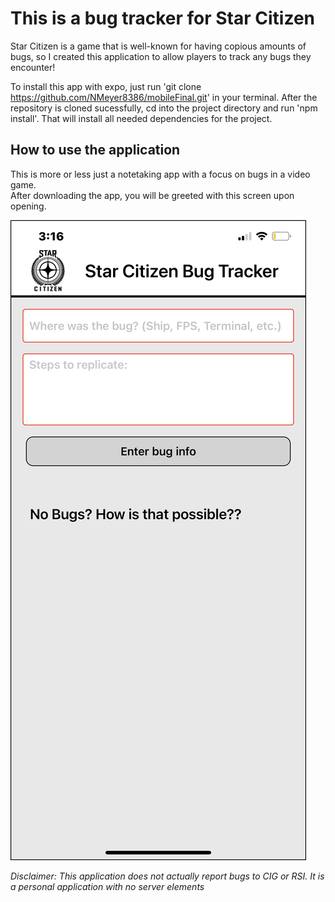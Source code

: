 # This is a bug tracker for Star Citizen

Star Citizen is a game that is well-known for having copious amounts of bugs, so
I created this application to allow players to track any bugs they encounter!

To install this app with expo, just run 'git clone https://github.com/NMeyer8386/mobileFinal.git' in your terminal. 
After the repository is cloned sucessfully, cd into the project directory and run 'npm install'. That will install all
needed dependencies for the project.

## How to use the application

This is more or less just a notetaking app with a focus on bugs in a video game.  
After downloading the app, you will be greeted with this screen upon opening.  

![First Screen](/assets/IMG_2678.PNG)

*Disclaimer: This application does not actually report bugs to CIG or RSI. It is a personal application with no server elements*